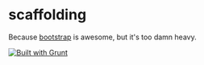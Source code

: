 scaffolding
===========

Because [bootstrap](https://getbootstrap.com) is awesome, but it's too damn heavy.

[![Built with Grunt](https://cdn.gruntjs.com/builtwith.png)](http://gruntjs.com)
